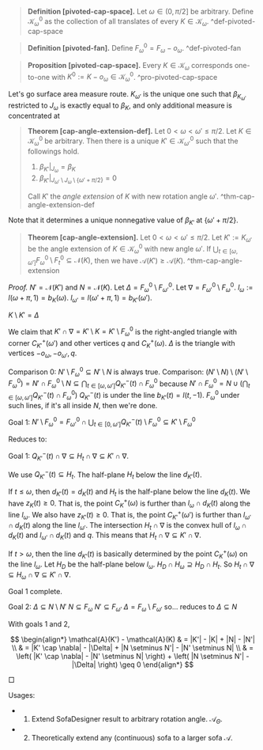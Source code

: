 > __Definition [pivoted-cap-space].__ Let $\omega \in (0, \pi/2]$ be arbitrary. Define $\mathcal{K}_\omega^0$ as the collection of all translates of every $K \in \mathcal{K}_\omega$.
> ^def-pivoted-cap-space

> __Definition [pivoted-fan].__ Define $F_\omega^0 = F_\omega - o_\omega$.
> ^def-pivoted-fan

> __Proposition [pivoted-cap-space].__ Every $K \in \mathcal{K}_\omega$ corresponds one-to-one with $K^0 := K - o_\omega \in \mathcal{K}_\omega^0$. 
> ^pro-pivoted-cap-space

Let's go surface area measure route. $K_{\omega'}$ is the unique one such that $\beta_{K_{\omega'}}$ restricted to $J_{\omega}$ is exactly equal to $\beta_K$, and only additional measure is concentrated at 

> __Theorem [cap-angle-extension-def].__ Let $0 < \omega < \omega' \leq \pi/2$. Let $K \in \mathcal{K}_{\omega}^0$ be arbitrary. Then there is a unique $K' \in \mathcal{K}_{\omega'}^0$ such that the followings hold.
> 
> 1. $\beta_{K'} |_{J_\omega} = \beta_{K}$
> 2. $\beta_{K'}|_{J_{\omega'} \setminus J_{\omega} \setminus \left\{ \omega' + \pi/2 \right\}} = 0$
> 
> Call $K'$ the _angle extension_ of $K$ with new rotation angle $\omega'$.
> ^thm-cap-angle-extension-def

Note that it determines a unique nonnegative value of $\beta_{K'}$ at $\left\{ \omega' + \pi/2 \right\}$.

> __Theorem [cap-angle-extension].__ Let $0 < \omega < \omega' \leq \pi/2$. Let $K' := K_{\omega'}$ be the angle extension of $K \in \mathcal{K}_{\omega}^0$ with new angle $\omega'$. If $\bigcup_{t \in [\omega, \omega']} F_{\omega}^0 \setminus F_{t}^0 \subseteq \mathcal{N}(K)$, then we have $\mathcal{A}(K') \geq \mathcal{A}(K)$.
> ^thm-cap-angle-extension

_Proof._ $N' = \mathcal{N}(K')$ and $N = \mathcal{N}(K)$. Let $\Delta = F_{\omega}^0 \setminus F_{\omega'}^0$. Let $\nabla = F_{\omega'}^0 \setminus F_\omega^0$.
$l_\omega := l(\omega + \pi, 1) = b_K(\omega)$.
$l_{\omega'} = l(\omega' + \pi, 1) = b_{K'}(\omega')$.

$K \setminus K' = \Delta$

We claim that $K' \cap \nabla = K' \setminus K = K' \setminus F_{\omega}^0$ is the right-angled triangle with corner $C^+_{K'}(\omega')$ and other vertices $q$ and $C^+_K(\omega)$.
$\Delta$ is the triangle with vertices $-o_{\omega}, -o_{\omega'}, q$.

Comparison 0: $N' \setminus F_\omega^0 \subseteq N' \setminus N$ is always true.
Comparison: $(N' \setminus N) \setminus (N' \setminus F_\omega^0) = N' \cap F_{\omega}^0 \setminus N \subseteq \bigcap_{t \in [\omega, \omega']} Q_{K'}^-(t)  \cap F_{\omega}^0$
because $N' \cap F_{\omega}^0 =  N \cup \left(\bigcap_{t \in [\omega, \omega']} Q_{K'}^-(t)  \cap F_{\omega}^0\right)$
$Q_{K'}^-(t)$ is under the line $b_{K'}(t) = l(t, -1)$.
$F_\omega^0$ under such lines, if it's all inside $N$, then we're done.

Goal 1: $N' \setminus F_\omega^0 = F_{\omega'}^0 \cap \bigcup_{t \in [0, \omega']} Q_{K'}^-(t) \setminus F_{\omega}^0 \subseteq K' \setminus F_{\omega}^0$

Reduces to:

Goal 1: $Q_{K'}^-(t) \cap \nabla \subseteq H_t \cap \nabla \subseteq K' \cap  \nabla$.

We use $Q_{K'}^-(t) \subseteq H_t$. The half-plane $H_t$ below the line $d_{K'}(t)$.

If $t \leq \omega$, then $d_{K'}(t) = d_K(t)$ and $H_t$ is the half-plane below the line $d_K(t)$.
We have $z_K(t) \geq 0$. That is, the point $C^+_K(\omega)$ is further than $l_\omega \cap d_K(t)$ along the line $l_\omega$.
We also have $z_{K'}(t) \geq 0$. That is, the point $C_{K'}^+(\omega')$ is further than $l_{\omega'} \cap d_K(t)$ along the line $l_{\omega'}$.
The intersection $H_t \cap \nabla$ is the convex hull of $l_\omega \cap d_K(t)$ and $l_{\omega'} \cap d_K(t)$ and $q$.
This means that $H_t \cap \nabla \subseteq K' \cap \nabla$.

If $t > \omega$, then the line $d_{K'}(t)$ is basically determined by the point $C_K^+(\omega)$ on the line $l_\omega$. Let $H_D$ be the half-plane below $l_\omega$.
$H_D \cap H_\omega \supseteq H_D \cap H_t$.
So $H_t \cap \nabla \subseteq H_\omega \cap \nabla \subseteq K' \cap \nabla$.

Goal 1 complete.

Goal 2: $\Delta \subseteq N \setminus N'$
$N \subseteq F_\omega$
$N' \subseteq F_{\omega'}$
$\Delta = F_\omega \setminus F_{\omega'}$
so...
reduces to $\Delta \subseteq N$

With goals 1 and 2,

$$
\begin{align*}
\mathcal{A}(K') - \mathcal{A}(K) & = |K'| - |K| + |N| - |N'| \\
& = |K' \cap \nabla| - |\Delta| + |N \setminus N'| - |N' \setminus N| \\
& = \left( |K' \cap \nabla| - |N' \setminus N| \right) + \left( |N \setminus N'| - |\Delta| \right) \geq 0
\end{align*}
$$

□

Usages:

- 1. Extend SofaDesigner result to arbitrary rotation angle. $\mathcal{A}_\Theta$.
- 2. Theoretically extend any (continuous) sofa to a larger sofa $\mathcal{A}$.